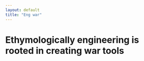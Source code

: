 ```yaml
---
layout: default
title: "Eng war"
---
```


# Ethymologically engineering is rooted in creating war tools

